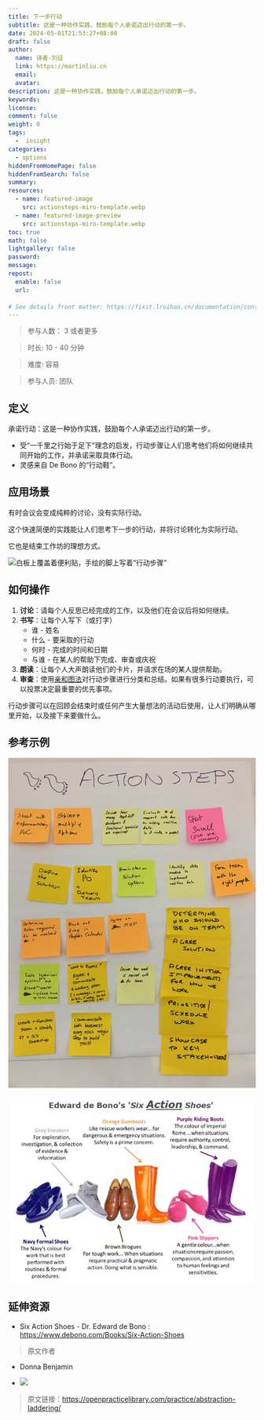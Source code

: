 ```yaml
---
title: 下一步行动
subtitle: 这是一种协作实践，鼓励每个人承诺迈出行动的第一步。
date: 2024-05-01T21:53:27+08:00
draft: false
author:
  name: 译者-刘征
  link: https://martinliu.cn
  email:
  avatar:
description: 这是一种协作实践，鼓励每个人承诺迈出行动的第一步。
keywords:
license:
comment: false
weight: 0
tags:
  -  insight
categories:
  - options
hiddenFromHomePage: false
hiddenFromSearch: false
summary:
resources:
  - name: featured-image
    src: actionsteps-miro-template.webp
  - name: featured-image-preview
    src: actionsteps-miro-template.webp
toc: true
math: false
lightgallery: false
password:
message:
repost:
  enable: false
  url:

# See details front matter: https://fixit.lruihao.cn/documentation/content-management/introduction/#front-matter
---
```


<!--more-->

> 参与人数： 3 或者更多

> 时长: 10 - 40 分钟

> 难度: 容易

> 参与人员: 团队

## 定义

承诺行动：这是一种协作实践，鼓励每个人承诺迈出行动的第一步。

* 受“一千里之行始于足下”理念的启发，行动步骤让人们思考他们将如何继续共同开始的工作，并承诺采取具体行动。
* 灵感来自 De Bono 的“行动鞋”。

## 应用场景

有时会议会变成纯粹的讨论，没有实际行动。

这个快速简便的实践能让人们思考下一步的行动，并将讨论转化为实际行动。

它也是结束工作坊的理想方式。

![白板上覆盖着便利贴，手绘的脚上写着“行动步骤”](/images/ActionSteps.jpg "使用便利贴进行的行动步骤示例。")

## 如何操作

1. **讨论**：请每个人反思已经完成的工作，以及他们在会议后将如何继续。
2. **书写**：让每个人写下（或打字）
   * 谁 - 姓名
   * 什么 - 要采取的行动
   * 何时 - 完成的时间和日期
   * 与谁 - 在某人的帮助下完成、审查或庆祝
3. **朗读**：让每个人大声朗读他们的卡片，并请求在场的某人提供帮助。
4. **审查**：使用[亲和图法](https://openpracticelibrary.com/practice/affinity-mapping/)对行动步骤进行分类和总结。如果有很多行动要执行，可以投票决定最重要的优先事项。

行动步骤可以在回顾会结束时或任何产生大量想法的活动后使用，让人们明确从哪里开始，以及接下来要做什么。

## 参考示例

![](sate-actionsteps.jpg)

![](Untitled(2).jpg)

## 延伸资源

* Six Action Shoes - Dr. Edward de Bono : <https://www.debono.com/Books/Six-Action-Shoes>

> 原文作者

* Donna Benjamin

* ![](https://github.com/kattekrab.png)

> 原文链接：[<https://openpracticelibrary.com/practice/abstraction-laddering/>](https://openpracticelibrary.com/practice/action-steps/)
